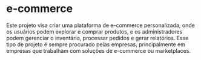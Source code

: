 # e-commerce
Este projeto visa criar uma plataforma de e-commerce personalizada, onde os usuários podem explorar e comprar produtos, e os administradores podem gerenciar o inventário, processar pedidos e gerar relatórios. Esse tipo de projeto é sempre procurado pelas empresas, principalmente em empresas que trabalham com soluções de e-commerce ou marketplaces.
